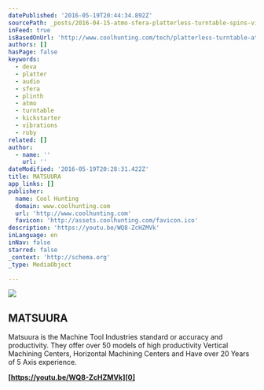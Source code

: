 ```yaml
---
datePublished: '2016-05-19T20:44:34.892Z'
sourcePath: _posts/2016-04-15-atmo-sfera-platterless-turntable-spins-vinyl-in-the-air.md
inFeed: true
isBasedOnUrl: 'http://www.coolhunting.com/tech/platterless-turntable-atmo-sfera-record-player-kickstarter'
authors: []
hasPage: false
keywords:
  - deva
  - platter
  - audio
  - sfera
  - plinth
  - atmo
  - turntable
  - kickstarter
  - vibrations
  - roby
related: []
author:
  - name: ''
    url: ''
dateModified: '2016-05-19T20:28:31.422Z'
title: MATSUURA
app_links: []
publisher:
  name: Cool Hunting
  domain: www.coolhunting.com
  url: 'http://www.coolhunting.com'
  favicon: 'http://assets.coolhunting.com/favicon.ico'
description: 'https://youtu.be/WQ8-ZcHZMVk'
inLanguage: en
inNav: false
starred: false
_context: 'http://schema.org'
_type: MediaObject

---
```

<article style=""><img src="https://s3-us-west-2.amazonaws.com/the-grid-img/p/57e698026616f73002974a9ba82b898be95df9c2.png" /><h1>MATSUURA</h1><p>Matsuura is the Machine Tool Industries standard or accuracy and productivity. They offer over 50 models of high productivity Vertical Machining Centers, Horizontal Machining Centers and Have over 20 Years of 5 Axis experience. </p></article>

**[https://youtu.be/WQ8-ZcHZMVk][0]**

[0]: https://youtu.be/WQ8-ZcHZMVk